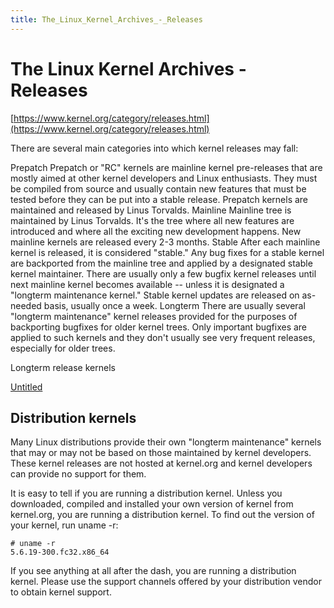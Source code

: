 ```yaml
---
title: The_Linux_Kernel_Archives_-_Releases
---
```


# The Linux Kernel Archives - Releases

[https://www.kernel.org/category/releases.html](https://www.kernel.org/category/releases.html)

There are several main categories into which kernel releases may fall:

Prepatch Prepatch or "RC" kernels are mainline kernel pre-releases that are mostly aimed at other kernel developers and Linux enthusiasts. They must be compiled from source and usually contain new features that must be tested before they can be put into a stable release. Prepatch kernels are maintained and released by Linus Torvalds. Mainline Mainline tree is maintained by Linus Torvalds. It's the tree where all new features are introduced and where all the exciting new development happens. New mainline kernels are released every 2-3 months. Stable After each mainline kernel is released, it is considered "stable." Any bug fixes for a stable kernel are backported from the mainline tree and applied by a designated stable kernel maintainer. There are usually only a few bugfix kernel releases until next mainline kernel becomes available -- unless it is designated a "longterm maintenance kernel." Stable kernel updates are released on as-needed basis, usually once a week. Longterm There are usually several "longterm maintenance" kernel releases provided for the purposes of backporting bugfixes for older kernel trees. Only important bugfixes are applied to such kernels and they don't usually see very frequent releases, especially for older trees.

Longterm release kernels

[Untitled](assets/Untitled%20Database%2002a2963f239d4771af109f1a4a1e2242.csv)

## Distribution kernels

Many Linux distributions provide their own "longterm maintenance" kernels that may or may not be based on those maintained by kernel developers. These kernel releases are not hosted at kernel.org and kernel developers can provide no support for them.

It is easy to tell if you are running a distribution kernel. Unless you downloaded, compiled and installed your own version of kernel from kernel.org, you are running a distribution kernel. To find out the version of your kernel, run uname -r:

```
# uname -r
5.6.19-300.fc32.x86_64

```

If you see anything at all after the dash, you are running a distribution kernel. Please use the support channels offered by your distribution vendor to obtain kernel support.